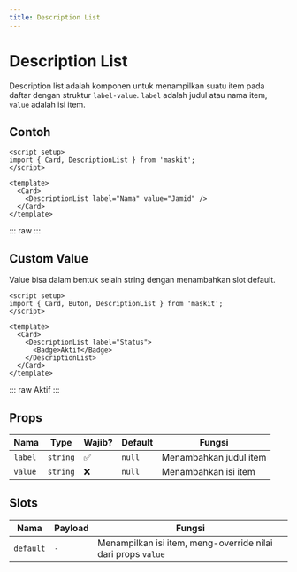 ```yaml
---
title: Description List
---
```


<script setup>
import Card from '../../src/components/card/Card.vue'
import Badge from '../../src/components/badge/Badge.vue'
import DescriptionList from '../../src/components/description-list/DescriptionList.vue'
</script>

# Description List

Description list adalah komponen untuk menampilkan suatu item pada daftar dengan struktur `label-value`. `label` adalah judul atau nama item, `value` adalah isi item.

## Contoh

```vue
<script setup>
import { Card, DescriptionList } from 'maskit';
</script>

<template>
  <Card>
    <DescriptionList label="Nama" value="Jamid" />
  </Card>
</template>
```

::: raw
<Card>
<DescriptionList label="Nama" value="Jamid" />
</Card>
:::

## Custom Value

Value bisa dalam bentuk selain string dengan menambahkan slot default.

```vue
<script setup>
import { Card, Buton, DescriptionList } from 'maskit';
</script>

<template>
  <Card>
    <DescriptionList label="Status">
      <Badge>Aktif</Badge>
    </DescriptionList>
  </Card>
</template>
```

::: raw
<Card>
<DescriptionList label="Status">
<Badge>Aktif</Badge>
</DescriptionList>
</Card>
:::

## Props

| Nama    | Type     | Wajib?             | Default | Fungsi                 |
| ------- | -------- | ------------------ | ------- | ---------------------- |
| `label` | `string` | :white_check_mark: | `null`  | Menambahkan judul item |
| `value` | `string` | :x:                | `null`  | Menambahkan isi item   |

## Slots

| Nama      | Payload | Fungsi                                                       |
| --------- | ------- | ------------------------------------------------------------ |
| `default` | `-`     | Menampilkan isi item, meng-override nilai dari props `value` |
